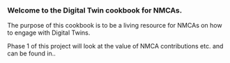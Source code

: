 ### Welcome to the Digital Twin cookbook for NMCAs. 

The purpose of this cookbook is to be a living resource for NMCAs on how to engage with Digital Twins. 

Phase 1 of this project will look at the value of NMCA contributions etc. and can be found in..
